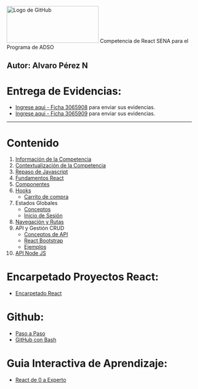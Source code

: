 <img src="https://somospnt.com/images/blog/cover/componentes-react.png" alt="Logo de GitHub" width="250" height="100">
Competencia de React SENA para el Programa de ADSO

**Autor:** Alvaro Pérez N
---

# Entrega de Evidencias:
- [Ingrese aqui - Ficha 3065908](https://classroom.google.com/c/Nzc3MTk0NDIzMTA4?cjc=6unoea7z) para enviar sus evidencias.
- [Ingrese aqui - Ficha 3065909](https://classroom.google.com/c/Nzg0NDQwOTY3NTM0?cjc=kkr6hz5l) para enviar sus evidencias.
---

# Contenido
1. [Información de la Competencia](https://github.com/aperezn298/ReactSENA/tree/main/01_InfoCompetencia_3065908)
2. [Contextualización de la Competencia](https://github.com/aperezn298/ReactSENA/tree/main/02_ContextualizacionCompetencia)
3. [Repaso de Javascript](https://github.com/aperezn298/ReactSENA/tree/main/03_RepasoJavascript)
4. [Fundamentos React](https://github.com/aperezn298/ReactSENA/tree/main/04_FundamentosReact)
5. [Componentes](https://github.com/aperezn298/ReactSENA/tree/main/05_Componentes)
6. [Hooks](https://github.com/aperezn298/ReactSENA/tree/main/06_Hooks)
    - [Carrito de compra](https://github.com/aperezn298/ReactSENA/tree/main/06_Hooks/carritoCompra/GUIA_CARRITO_COMPRAS.md)
7. Estados Globales
    - [Conceptos](https://github.com/aperezn298/ReactSENA/tree/main/07_EstadosGlobales/Version02/EstadosGlobales.pdf)
    - [Inicio de Sesión](https://github.com/aperezn298/ReactSENA/tree/main/07_EstadosGlobales/Version02/PasoPasologin.md)
8. [Navegación y Rutas](https://github.com/aperezn298/ReactSENA/tree/main/08_Navegacion)
9. API y Gestión CRUD
    - [Conceptos de API](https://github.com/aperezn298/ReactSENA/tree/main/09_ConsumoAPI/01GestionAPI.pdf)
    - [React Bootstrap](https://github.com/aperezn298/ReactSENA/tree/main/09_ConsumoAPI/02UsoReactBootstrap.md)
    - [Ejemplos](https://github.com/aperezn298/ReactSENA/tree/main/09_ConsumoAPI)
10. [API Node JS](https://github.com/aperezn298/ReactSENA/tree/main/10_API_NodeJS)


# Encarpetado Proyectos React:
- [Encarpetado React](https://capricious-breath-652.notion.site/ARQUITECTURAS-1b3b9b7c8787803b9c0fdfd18819f75a?pvs=73)

# Github:
- [Paso a Paso](https://github.com/aperezn298/ReactSENA/tree/main/Github/PasoPasoGitHub.md)
- [GitHub con Bash](https://github.com/aperezn298/ReactSENA/tree/main/Github/GitHubConBash.md)


# Guia Interactiva de Aprendizaje:
- [React de 0 a Experto](https://ingdanielbs.github.io/guias-software/React/index.html#inicio)